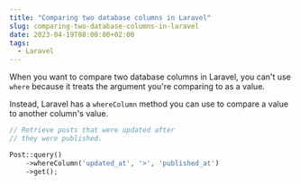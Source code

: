 ```yaml
---
title: "Comparing two database columns in Laravel"
slug: comparing-two-database-columns-in-laravel
date: 2023-04-19T08:00:00+02:00
tags:
  - Laravel
---
```


When you want to compare two database columns in Laravel, you can't use `where` because it treats the argument you're comparing to as a value.

Instead, Laravel has a `whereColumn` method you can use to compare a value to another column's value.

```php {.short}
// Retrieve posts that were updated after
// they were published.

Post::query()
    ->whereColumn('updated_at', '>', 'published_at')
    ->get();
```
